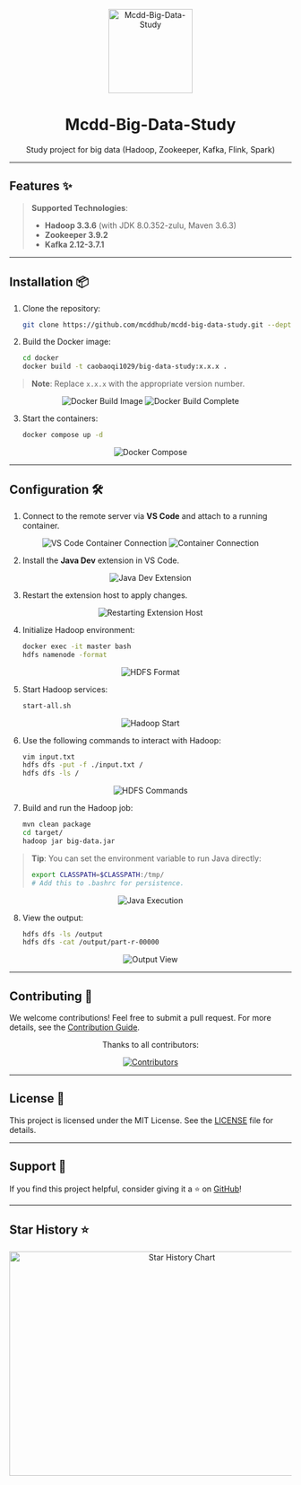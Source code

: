<p align="center">
 <img src="/assets/android-icon-192x192.png" width="32" alt="Mcdd-Big-Data-Study" style="width: 150px; height: 150px;">
</p>
<div align="center">
  <h1 align="center">Mcdd-Big-Data-Study</h1>
  <p>Study project for big data (Hadoop, Zookeeper, Kafka, Flink, Spark)</p>
</div>

---

## Features ✨

> **Supported Technologies**:
>
> - **Hadoop 3.3.6** (with JDK 8.0.352-zulu, Maven 3.6.3)
> - **Zookeeper 3.9.2**
> - **Kafka 2.12-3.7.1**

---

## Installation 📦

1. Clone the repository:
   ```bash
   git clone https://github.com/mcddhub/mcdd-big-data-study.git --depth=1 && cd mcdd-big-data-study
   ```
2. Build the Docker image:
   ```bash
   cd docker
   docker build -t caobaoqi1029/big-data-study:x.x.x .
   ```

> **Note**: Replace `x.x.x` with the appropriate version number.

<div align="center">
  <img src="./assets/202409180939125-1726623623512-6.png" alt="Docker Build Image" />
  <img src="./assets/202409140630136.png" alt="Docker Build Complete" />
</div>

3. Start the containers:
   ```bash
   docker compose up -d
   ```

<div align="center">
  <img src="./assets/202409140635196.png" alt="Docker Compose" />
</div>

---

## Configuration 🛠

1. Connect to the remote server via **VS Code** and attach to a running container.

<div align="center">
  <img src="./assets/202409180835928.png" alt="VS Code Container Connection" />
  <img src="./assets/202409180836305.png" alt="Container Connection" />
</div>

2. Install the **Java Dev** extension in VS Code.

<div align="center">
  <img src="./assets/202409180837632.png" alt="Java Dev Extension" />
</div>

3. Restart the extension host to apply changes.

<div align="center">
  <img src="./assets/202409180937017.png" alt="Restarting Extension Host" />
</div>

4. Initialize Hadoop environment:
   ```bash
   docker exec -it master bash
   hdfs namenode -format
   ```

<div align="center">
  <img src="./assets/202409140654020.png" alt="HDFS Format" />
</div>

5. Start Hadoop services:
   ```bash
   start-all.sh
   ```

<div align="center">
  <img src="./assets/202409140656454.png" alt="Hadoop Start" />
</div>

6. Use the following commands to interact with Hadoop:
   ```bash
   vim input.txt
   hdfs dfs -put -f ./input.txt /
   hdfs dfs -ls /
   ```

<div align="center">
  <img src="./assets/202409140658928.png" alt="HDFS Commands" />
</div>

7. Build and run the Hadoop job:
   ```bash
   mvn clean package
   cd target/
   hadoop jar big-data.jar
   ```

> **Tip**: You can set the environment variable to run Java directly:
> ```bash
> export CLASSPATH=$CLASSPATH:/tmp/
> # Add this to .bashrc for persistence.
> ```

<div align="center">
  <img src="./assets/202409140701832.png" alt="Java Execution" />
</div>

8. View the output:
   ```bash
   hdfs dfs -ls /output
   hdfs dfs -cat /output/part-r-00000
   ```

<div align="center">
  <img src="./assets/202409140702534.png" alt="Output View" />
</div>

---

## Contributing 🤝

We welcome contributions! Feel free to submit a pull request. For more details, see the [Contribution Guide](https://github.com/mcddhub/mcdd-big-data-study/blob/main/CONTRIBUTING.md).

<div align="center">
  <p>Thanks to all contributors:</p>
  <a href="https://github.com/mcddhub/mcdd-big-data-study/graphs/contributors">
    <img src="https://contrib.rocks/image?repo=mcddhub/mcdd-big-data-study" alt="Contributors" />
  </a>
</div>

---

## License 📄

This project is licensed under the MIT License. See the [LICENSE](https://github.com/mcddhub/mcdd-big-data-study/blob/main/LICENSE) file for details.

---

## Support 💖

If you find this project helpful, consider giving it a ⭐️ on [GitHub](https://github.com/mcddhub/mcdd-big-data-study)!

---

## Star History ⭐

<div align="center">
  <img src="https://api.star-history.com/svg?repos=mcddhub/mcdd-big-data-study&type=Date" width="600" height="400" alt="Star History Chart" valign="middle">
</div>

